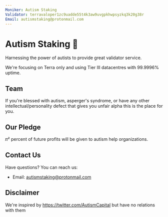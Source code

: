 ```yaml
---
Moniker: Autism Staking
Validator: terravaloper1zc9uadde55t4k3aw9uvgpkhwpsyzkq3k20g38r
Email: autismstaking@protonmail.com
---
```


# Autism Staking 🧩

Harnessing the power of autists to provide great validator service. 

We're focusing on Terra only and using Tier III datacentres with 99.9996% uptime.

## Team

If you're blessed with autism, asperger's syndrome, or have any other intellectual/personality defect that gives you unfair alpha this is the place for you.

## Our Pledge

𝜋² percent of future profits will be given to autism help organizations.

## Contact Us

Have questions? You can reach us:

- Email: autismstaking@protonmail.com

## Disclaimer

We're inspired by https://twitter.com/AutismCapital but have no relations with them